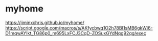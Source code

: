 # myhome

https://jiminxchris.github.io/myhome/
https://script.google.com/macros/s/AKfycbwq1O2h78BI1sMB6gkWi6-D1mqwAYIkt_TG86p0_m695LxFCJ3CqD-ZOSuxGYdNqg92qg/exec
